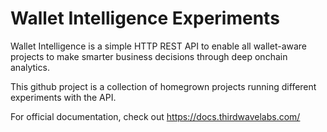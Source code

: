 # Wallet Intelligence Experiments

Wallet Intelligence is a simple HTTP REST API to enable all wallet-aware projects to make smarter business decisions through deep onchain analytics.

This github project is a collection of homegrown projects running different experiments with the API. 

For official documentation, check out https://docs.thirdwavelabs.com/
